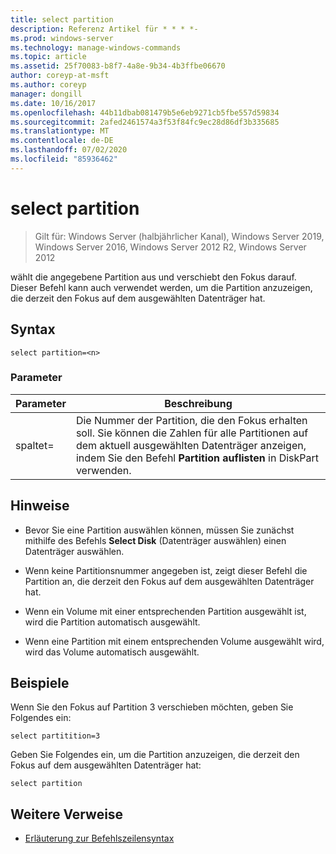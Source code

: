 ```yaml
---
title: select partition
description: Referenz Artikel für * * * *-
ms.prod: windows-server
ms.technology: manage-windows-commands
ms.topic: article
ms.assetid: 25f70083-b8f7-4a8e-9b34-4b3ffbe06670
author: coreyp-at-msft
ms.author: coreyp
manager: dongill
ms.date: 10/16/2017
ms.openlocfilehash: 44b11dbab081479b5e6eb9271cb5fbe557d59834
ms.sourcegitcommit: 2afed2461574a3f53f84fc9ec28d86df3b335685
ms.translationtype: MT
ms.contentlocale: de-DE
ms.lasthandoff: 07/02/2020
ms.locfileid: "85936462"
---
```

# <a name="select-partition"></a>select partition

> Gilt für: Windows Server (halbjährlicher Kanal), Windows Server 2019, Windows Server 2016, Windows Server 2012 R2, Windows Server 2012

wählt die angegebene Partition aus und verschiebt den Fokus darauf. Dieser Befehl kann auch verwendet werden, um die Partition anzuzeigen, die derzeit den Fokus auf dem ausgewählten Datenträger hat.



## <a name="syntax"></a>Syntax

```
select partition=<n>
```

### <a name="parameters"></a>Parameter

|   Parameter    |                                                                                    Beschreibung                                                                                    |
|----------------|-----------------------------------------------------------------------------------------------------------------------------------------------------------------------------------|
| spaltet\=<n> | Die Nummer der Partition, die den Fokus erhalten soll. Sie können die Zahlen für alle Partitionen auf dem aktuell ausgewählten Datenträger anzeigen, indem Sie den Befehl **Partition auflisten** in DiskPart verwenden. |

## <a name="remarks"></a>Hinweise

-   Bevor Sie eine Partition auswählen können, müssen Sie zunächst mithilfe des Befehls **Select Disk** (Datenträger auswählen) einen Datenträger auswählen.

-   Wenn keine Partitionsnummer angegeben ist, zeigt dieser Befehl die Partition an, die derzeit den Fokus auf dem ausgewählten Datenträger hat.

-   Wenn ein Volume mit einer entsprechenden Partition ausgewählt ist, wird die Partition automatisch ausgewählt.

-   Wenn eine Partition mit einem entsprechenden Volume ausgewählt wird, wird das Volume automatisch ausgewählt.

## <a name="examples"></a>Beispiele
Wenn Sie den Fokus auf Partition 3 verschieben möchten, geben Sie Folgendes ein:

```
select partitition=3
```

Geben Sie Folgendes ein, um die Partition anzuzeigen, die derzeit den Fokus auf dem ausgewählten Datenträger hat:

```
select partition
```

## <a name="additional-references"></a>Weitere Verweise
- [Erläuterung zur Befehlszeilensyntax](command-line-syntax-key.md)




